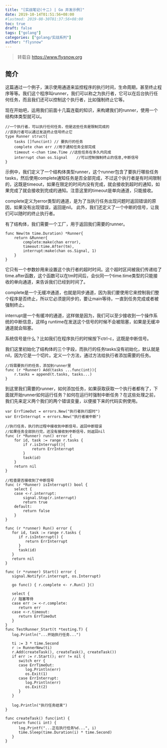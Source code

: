 ```yaml
---
title: "[实战笔记(十二) | Go 并发示例]"
date: 2019-10-14T01:51:56+08:00
#lastmod: 2019-08-30T01:37:56+08:00
toc: true
draft: false
tags: ["golang"]
categories: ["golang/实战系列"]
author: "flysnow"
---
```


>转载自 https://www.flysnow.org

## 简介
这篇通过一个例子，演示使用通道来监控程序的执行时间，生命周期，甚至终止程序等等。我们这个程序叫runner，我们可以称之为执行者，它可以在后台执行任何任务，而且我们还可以控制这个执行者，比如强制终止它等。

现在开始吧，运用我们前面十几篇连载的知识，来构建我们的runner，使用一个结构体类型就可以。
```
//一个执行者，可以执行任何任务，但是这些任务是限制完成的
//该执行者可以通过发送终止信号终止它
type Runner struct{
    tasks []func(int) // 要执行的任务
    complete chan err //用于通知任务全部完成
    timeout <-chan time.Time //这些任务在多久内完成
    interrupt chan os.Signal    //可以控制强制终止的信息,中断信号
}
```
示例中，我们定义了一个结构体类型runner，这个runner包含了要执行哪些任务tasks，然后使用complete通知任务是否全部完成，不过这个执行者是有时间限制的，这既是timeout，如果在限定的时间内没有完成，就会接收到超时的通知，如果完成了就会接收到完成的通知。注意这里的timeout是单向通道，只能接收。

complete定义为error类型的通道，是为了当执行任务出现问题时返回错误的原因，如果没有出现错误，返回是nil。
此外，我们还定义了一个中断的信号，让我们可以随时的终止执行者。

有了结构体，我们需要一个工厂，用于返回我们需要的runner。
```
func New(tm time.Duration) *Runner{
    return &Runner{
        complete:make(chan error),
        timeout:time.After(tm),
        interrupt:make(chan os.Signal, 1)
    }
}
```
它只有一个参数妙用来设置这个执行者的超时时间。这个超时区间被我们传递给了time.after函数，这个函数可以在tm时间后，会伙同一个time.time类型的只能接收的单向通道，来告诉我们已经到时间了。

complete是一个无缓冲通道，也就是同步通道，因为我们要使用它来控制我们整个程序是否终止，所以它必须是同步的，要让main等待，一直到任务完成或者被强制终止。

interrupt是一个有缓冲的通道，这样做是因为，我们可以至少接收到一个操作系统的中断信息，这样g runtime在发送这个信号的时候不会被阻塞，如果是无缓冲通道就会阻塞。

系统信号是什么？比如我们在程序执行的时候按下ctrl-c，这既是中断信号。

我们这里初始化了结构体的三个字段，而执行的任务tasks没有初始化，默认就是nil，因为它是一个切片。定义一个方法，通过方法给执行者添加需要的任务。
```
//将需要执行的任务，添加到runner里
func (r *Runner) Add(tasks ...func(int)){
    r.tasks = append(t.tasks, tasks...)
}
```
到这里我们需要的runner，如何添加任务，如果获取获取一个执行者都有了，下面就开始runner如何运行任务？如何在运行时强制中断任务？在这些处理之前，我们先来定义两个我们的两个错误变量，以便接下来的代码实例使用。
```
var ErrTimeOut = errors.New("执行者执行超时")
var ErrInterrupt = errors.New("执行者被中断")
```
```
//执行任务，执行的过程中接收到中断信号，返回中断错误
//如果任务全部执行完，还没有接收到中断信号，则返回nil
func (r *Runner) run() error {
    for id, task := range r.tasks {
        if r.isInterrupt(){
            return ErrInterrupt
        }
        task(id)
    }
    return nil
}

//检查是否接收到了中断信号
func (r *Runner) isInterrupt() bool {
    select {
    case <-r.interrupt:
        signal.Stop(r.interrupt)
        return true
    default:
        return false
    }
}

func (r *runner) Run() error {
   for id, task := range r.tasks {
      if r.isInterrupt() {
         return ErrInterrupt
      }
      task(id)
   }
   return nil
}

func (r *runner) Start() error {
   signal.Notify(r.interrupt, os.Interrupt)

   go func() { r.complete <- r.Run() }()

   select {
   // 阻塞等待
   case err := <-r.complete:
      return err
   case <-r.timeout:
      return ErrTimeOut
   }
}
func TestRunner_Start(t *testing.T) {
   log.Println("...开始执行任务...")

   ti := 3 * time.Second
   r := RunnerNew(ti)
   r.Add(createTask(), createTask(), createTask())
   if err := r.Start(); err != nil {
      switch err {
      case ErrTimeOut:
         log.Println(err)
         os.Exit(1)
      case ErrInterrupt:
         log.Println(err)
         os.Exit(2)
      }
   }

   log.Println("执行任务结束")
}

func createTask() func(int) {
   return func(i int) {
      log.Printf("...正在执行任务%d...", i)
      time.Sleep(time.Duration(i) * time.Second)
   }
}

```
